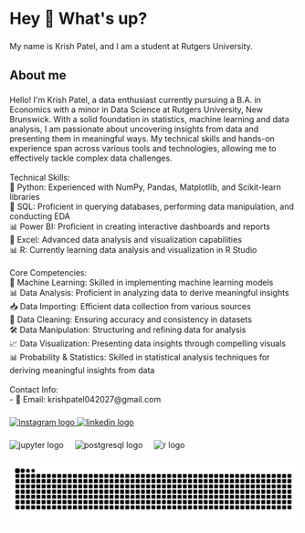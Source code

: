 <h1 align="left">Hey 👋 What's up?</h1>

###

<p align="left">My name is Krish Patel, and I am a student at Rutgers University.</p>

###

<h2 align="left">About me</h2>

###

<p align="left">Hello! I'm Krish Patel, a data enthusiast currently pursuing a B.A. in Economics with a minor in Data Science at Rutgers University, New Brunswick. With a solid foundation in statistics, machine learning and data analysis, I am passionate about uncovering insights from data and presenting them in meaningful ways. My technical skills and hands-on experience span across various tools and technologies, allowing me to effectively tackle complex data challenges.<br><br>Technical Skills:<br>🐍 Python: Experienced with NumPy, Pandas, Matplotlib, and Scikit-learn libraries<br>💾 SQL: Proficient in querying databases, performing data manipulation, and conducting EDA<br>📊 Power BI: Proficient in creating interactive dashboards and reports<br>🧮 Excel: Advanced data analysis and visualization capabilities<br>📊 R: Currently learning data analysis and visualization in R Studio<br><br>Core Competencies:<br>🤖 Machine Learning: Skilled in implementing machine learning models<br>📊 Data Analysis: Proficient in analyzing data to derive meaningful insights<br>📥 Data Importing: Efficient data collection from various sources<br>🧹 Data Cleaning: Ensuring accuracy and consistency in datasets<br>🛠️ Data Manipulation: Structuring and refining data for analysis<br>📈 Data Visualization: Presenting data insights through compelling visuals<br>📊 Probability & Statistics: Skilled in statistical analysis techniques for deriving meaningful insights from data<br><br>Contact Info:<br>- 📧 Email: krishpatel042027@gmail.com</p>

###

<div align="left">
  <a href="https://www.instagram.com/patel_krish20/" target="_blank">
    <img src="https://raw.githubusercontent.com/maurodesouza/profile-readme-generator/master/src/assets/icons/social/instagram/default.svg" width="52" height="40" alt="instagram logo"  />
  </a>
  <a href="https://www.linkedin.com/in/krishp2027/" target="_blank">
    <img src="https://raw.githubusercontent.com/maurodesouza/profile-readme-generator/master/src/assets/icons/social/linkedin/default.svg" width="52" height="40" alt="linkedin logo"  />
  </a>
</div>

###

<div align="left">
  <img src="https://cdn.jsdelivr.net/gh/devicons/devicon/icons/jupyter/jupyter-original-wordmark.svg" height="40" alt="jupyter logo"  />
  <img width="12" />
  <img src="https://cdn.jsdelivr.net/gh/devicons/devicon/icons/postgresql/postgresql-original.svg" height="40" alt="postgresql logo"  />
  <img width="12" />
  <img src="https://cdn.jsdelivr.net/gh/devicons/devicon/icons/r/r-original.svg" height="40" alt="r logo" />
</div>

###

<img src="https://raw.githubusercontent.com/krishp2027/krishp2027/output/snake.svg" alt="Snake animation" />

###

